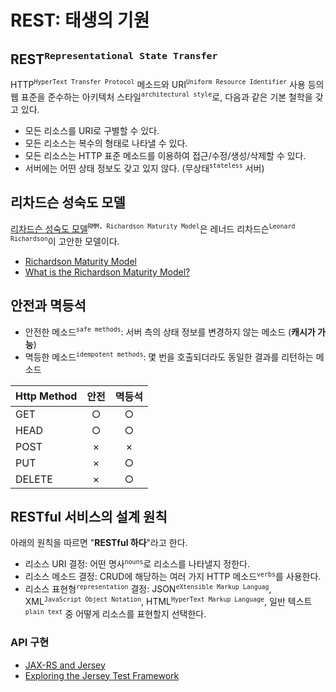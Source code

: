 # REST: 태생의 기원

## REST<sup>`Representational State Transfer`</sup>

HTTP<sup>`HyperText Transfer Protocol`</sup> 메소드와 URI<sup>`Uniform Resource Identifier`</sup> 사용 등의 웹 표준을 준수하는 아키텍처 스타일<sup>`architectural style`</sup>로, 다음과 같은 기본 철학을 갖고 있다.

* 모든 리소스를 URI로 구별할 수 있다.
* 모든 리소스는 복수의 형태로 나타낼 수 있다.
* 모든 리소스는 HTTP 표준 메소드를 이용하여 접근/수정/생성/삭제할 수 있다.
* 서버에는 어떤 상태 정보도 갖고 있지 않다. (무상태<sup>`stateless`</sup> 서버)

## 리차드슨 성숙도 모델

[리차드슨 성숙도 모델]()<sup>`RMM, Richardson Maturity Model`</sup>은 레너드 리차드슨<sup>`Leonard Richardson`</sup>이 고안한 모델이다.

* [Richardson Maturity Model](https://martinfowler.com/articles/richardsonMaturityModel.html)
* [What is the Richardson Maturity Model?](https://nordicapis.com/what-is-the-richardson-maturity-model/)


## 안전과 멱등석

* 안전한 메소드<sup>`safe methods`</sup>: 서버 측의 상태 정보를 변경하지 않는 메소드 (**캐시가 가능**)
* 멱등한 메소드<sup>`idempotent methods`</sup>: 몇 번을 호출되더라도 동일한 결과를 리턴하는 메소드

| Http Method | 안전 | 멱등석 |
|:--------|:--------:|:-------:|
| GET | ○ | ○ |
| HEAD | ○ | ○ |
| POST | × | × |
| PUT | × | ○ |
| DELETE | × | ○ |

## RESTful 서비스의 설계 원칙

아래의 원칙을 따르면 "**RESTful 하다**"라고 한다.

* 리소스 URI 결정: 어떤 명사<sup>`nouns`</sup>로 리소스를 나타낼지 정한다.
* 리소스 메소드 결정: CRUD에 해당하는 여러 가지 HTTP 메소드<sup>`verbs`</sup>를 사용한다.
* 리소스 표현형<sup>`representation`</sup> 결정: JSON<sup>`eXtensible Markup Languag`</sup>, XML<sup>`JavaScript Object Notation`</sup>, HTML<sup>`HyperText Markup Language`</sup>, 일반 텍스트<sup>`plain text`</sup> 중 어떻게 리소스를 표현할지 선택한다.

### API 구현

* [JAX-RS and Jersey](https://docs.spring.io/spring-boot/docs/2.2.0.RELEASE/reference/htmlsingle/#boot-features-jersey)
* [Exploring the Jersey Test Framework](https://www.baeldung.com/jersey-test)
